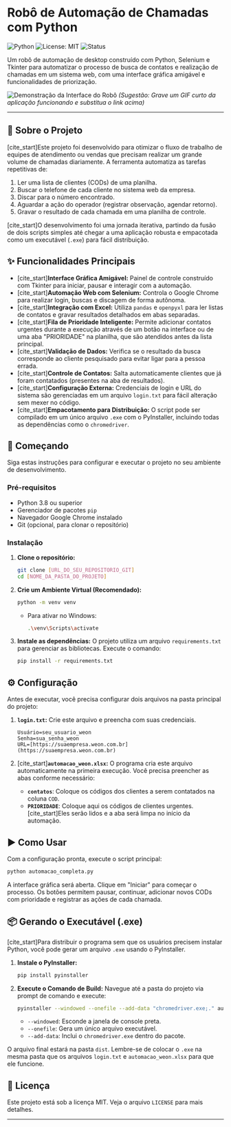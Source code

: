 # Robô de Automação de Chamadas com Python

![Python](https://img.shields.io/badge/python-3.8+-blue.svg)
![License: MIT](https://img.shields.io/badge/License-MIT-yellow.svg)
![Status](https://img.shields.io/badge/status-conclu%C3%ADdo-brightgreen)

Um robô de automação de desktop construído com Python, Selenium e Tkinter para automatizar o processo de busca de contatos e realização de chamadas em um sistema web, com uma interface gráfica amigável e funcionalidades de priorização.

![Demonstração da Interface do Robô](https://i.imgur.com/link_para_uma_imagem_ou_gif_da_sua_gui.png)
*(Sugestão: Grave um GIF curto da aplicação funcionando e substitua o link acima)*

---

## 📖 Sobre o Projeto

[cite_start]Este projeto foi desenvolvido para otimizar o fluxo de trabalho de equipes de atendimento ou vendas que precisam realizar um grande volume de chamadas diariamente. A ferramenta automatiza as tarefas repetitivas de:
1.  Ler uma lista de clientes (CODs) de uma planilha.
2.  Buscar o telefone de cada cliente no sistema web da empresa.
3.  Discar para o número encontrado.
4.  Aguardar a ação do operador (registrar observação, agendar retorno).
5.  Gravar o resultado de cada chamada em uma planilha de controle.

[cite_start]O desenvolvimento foi uma jornada iterativa, partindo da fusão de dois scripts simples até chegar a uma aplicação robusta e empacotada como um executável (`.exe`) para fácil distribuição.

## ✨ Funcionalidades Principais

* [cite_start]**Interface Gráfica Amigável:** Painel de controle construído com Tkinter para iniciar, pausar e interagir com a automação.
* [cite_start]**Automação Web com Selenium:** Controla o Google Chrome para realizar login, buscas e discagem de forma autônoma.
* [cite_start]**Integração com Excel:** Utiliza `pandas` e `openpyxl` para ler listas de contatos e gravar resultados detalhados em abas separadas.
* [cite_start]**Fila de Prioridade Inteligente:** Permite adicionar contatos urgentes durante a execução através de um botão na interface ou de uma aba "PRIORIDADE" na planilha, que são atendidos antes da lista principal.
* [cite_start]**Validação de Dados:** Verifica se o resultado da busca corresponde ao cliente pesquisado para evitar ligar para a pessoa errada.
* [cite_start]**Controle de Contatos:** Salta automaticamente clientes que já foram contatados (presentes na aba de resultados).
* [cite_start]**Configuração Externa:** Credenciais de login e URL do sistema são gerenciadas em um arquivo `login.txt` para fácil alteração sem mexer no código.
* [cite_start]**Empacotamento para Distribuição:** O script pode ser compilado em um único arquivo `.exe` com o PyInstaller, incluindo todas as dependências como o `chromedriver`.

## 🚀 Começando

Siga estas instruções para configurar e executar o projeto no seu ambiente de desenvolvimento.

### Pré-requisitos

* Python 3.8 ou superior
* Gerenciador de pacotes `pip`
* Navegador Google Chrome instalado
* Git (opcional, para clonar o repositório)

### Instalação

1.  **Clone o repositório:**
    ```sh
    git clone [URL_DO_SEU_REPOSITORIO_GIT]
    cd [NOME_DA_PASTA_DO_PROJETO]
    ```

2.  **Crie um Ambiente Virtual (Recomendado):**
    ```sh
    python -m venv venv
    ```
    * Para ativar no Windows:
        ```sh
        .\venv\Scripts\activate
        ```

3.  **Instale as dependências:**
    O projeto utiliza um arquivo `requirements.txt` para gerenciar as bibliotecas. Execute o comando:
    ```sh
    pip install -r requirements.txt
    ```

## ⚙️ Configuração

Antes de executar, você precisa configurar dois arquivos na pasta principal do projeto:

1.  **`login.txt`:** Crie este arquivo e preencha com suas credenciais.
    ```
    Usuário=seu_usuario_weon
    Senha=sua_senha_weon
    URL=[https://suaempresa.weon.com.br](https://suaempresa.weon.com.br)
    ```

2.  [cite_start]**`automacao_weon.xlsx`:** O programa cria este arquivo automaticamente na primeira execução. Você precisa preencher as abas conforme necessário:
    * **`contatos`**: Coloque os códigos dos clientes a serem contatados na coluna `COD`.
    * **`PRIORIDADE`**: Coloque aqui os códigos de clientes urgentes. [cite_start]Eles serão lidos e a aba será limpa no início da automação.

## ▶️ Como Usar

Com a configuração pronta, execute o script principal:
```sh
python automacao_completa.py
```
A interface gráfica será aberta. Clique em "Iniciar" para começar o processo. Os botões permitem pausar, continuar, adicionar novos CODs com prioridade e registrar as ações de cada chamada.

## 📦 Gerando o Executável (.exe)

[cite_start]Para distribuir o programa sem que os usuários precisem instalar Python, você pode gerar um arquivo `.exe` usando o PyInstaller.

1.  **Instale o PyInstaller:**
    ```sh
    pip install pyinstaller
    ```

2.  **Execute o Comando de Build:**
    Navegue até a pasta do projeto via prompt de comando e execute:
    ```sh
    pyinstaller --windowed --onefile --add-data "chromedriver.exe;." automacao_completa.py
    ```
    * `--windowed`: Esconde a janela de console preta.
    * `--onefile`: Gera um único arquivo executável.
    * `--add-data`: Inclui o `chromedriver.exe` dentro do pacote.

O arquivo final estará na pasta `dist`. Lembre-se de colocar o `.exe` na mesma pasta que os arquivos `login.txt` e `automacao_weon.xlsx` para que ele funcione.

## 📄 Licença

Este projeto está sob a licença MIT. Veja o arquivo `LICENSE` para mais detalhes.

---
